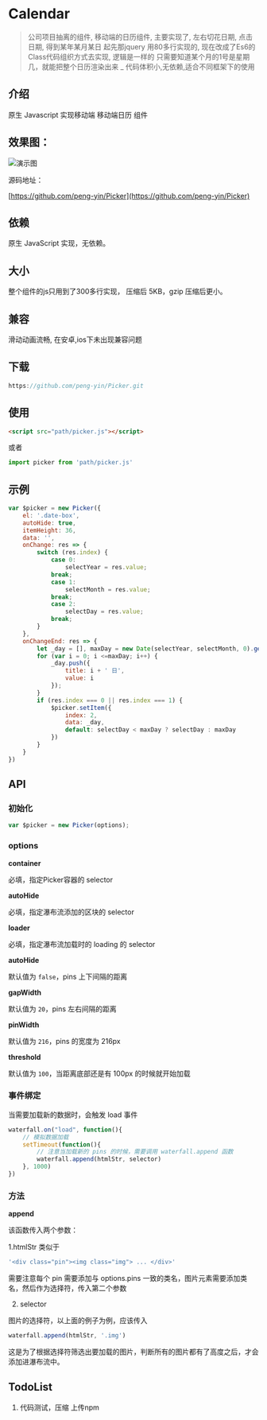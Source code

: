 # Calendar

>公司项目抽离的组件, 移动端的日历组件, 主要实现了, 左右切花日期, 点击日期, 得到某年某月某日
起先那jquery 用80多行实现的, 现在改成了Es6的Class代码组织方式去实现, 逻辑是一样的 只需要知道某个月的1号是星期几，就能把整个日历渲染出来 _ 代码体积小,无依赖,适合不同框架下的使用

## 介绍

原生 Javascript 实现移动端 移动端日历 组件

## 效果图：

![演示图](https://raw.githubusercontent.com/mqyqingfeng/waterfall/master/demonstration.gif)

源码地址：

[https://github.com/peng-yin/Picker](https://github.com/peng-yin/Picker)

## 依赖

原生 JavaScript 实现，无依赖。

## 大小

整个组件的js只用到了300多行实现， 压缩后 5KB，gzip 压缩后更小。

## 兼容

滑动动画流畅, 在安卓,ios下未出现兼容问题

## 下载

```js
https://github.com/peng-yin/Picker.git
```

## 使用

```html
<script src="path/picker.js"></script>
```

或者

```js
import picker from 'path/picker.js'
```

## 示例

```js
var $picker = new Picker({
    el: '.date-box',
    autoHide: true,
    itemHeight: 36,
    data: '',
    onChange: res => {
        switch (res.index) {
            case 0:
                selectYear = res.value;
            break;
            case 1:
                selectMonth = res.value;
            break;
            case 2:
                selectDay = res.value;
            break;
        }
    },
    onChangeEnd: res => {
        let _day = [], maxDay = new Date(selectYear, selectMonth, 0).getDate();
        for (var i = 0; i <=maxDay; i++) {
            _day.push({
                title: i + ' 日',
                value: i
            });
        }
        if (res.index === 0 || res.index === 1) {
            $picker.setItem({
                index: 2,
                data: _day,
                default: selectDay < maxDay ? selectDay : maxDay
            })
        }
    }
})
```

## API

### 初始化

```js
var $picker = new Picker(options);
```

### options

**container**

必填，指定Picker容器的 selector

**autoHide**

必填，指定瀑布流添加的区块的 selector

**loader**

必填，指定瀑布流加载时的 loading 的 selector

**autoHide**

默认值为 `false`，pins 上下间隔的距离

**gapWidth**

默认值为 `20`，pins 左右间隔的距离

**pinWidth**

默认值为 `216`，pins 的宽度为 216px

**threshold**

默认值为 `100`，当距离底部还是有 100px 的时候就开始加载

### 事件绑定

当需要加载新的数据时，会触发 load 事件

```js
waterfall.on("load", function(){
    // 模拟数据加载
    setTimeout(function(){
        // 注意当加载新的 pins 的时候，需要调用 waterfall.append 函数
        waterfall.append(htmlStr, selector)
    }, 1000)
})
```

### 方法

**append**

该函数传入两个参数：

1.htmlStr 类似于

```js
'<div class="pin"><img class="img"> ... </div>'
```

需要注意每个 pin 需要添加与 options.pins 一致的类名，图片元素需要添加类名，然后作为选择符，传入第二个参数

2. selector

图片的选择符，以上面的例子为例，应该传入

```js
waterfall.append(htmlStr, '.img')
```

这是为了根据选择符筛选出要加载的图片，判断所有的图片都有了高度之后，才会添加进瀑布流中。


## TodoList
1. 代码测试，压缩 上传npm
